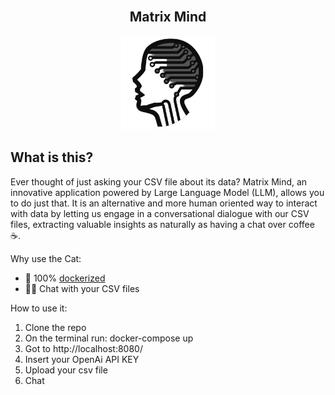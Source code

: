 <!-- PROJECT LOGO -->
<br />
<div align="center">
  <h2>Matrix Mind</h2>
  <img src="./frontend/public/favicon.ico" alt="Logo" width="150" height="150" alt="Image generated by DALL-E">
</div>

## What is this?
Ever thought of just asking your CSV file about its data? Matrix Mind, an innovative application powered by Large Language Model (LLM), allows you to do just that. 
It is an alternative and more human oriented way to interact with data by letting us engage in a conversational dialogue with our CSV files, extracting valuable insights as naturally as having a chat over coffee ☕.


Why use the Cat:
- 🐋 100% [dockerized](https://docs.docker.com/get-docker/)
- 👨‍💻 Chat with your CSV files


How to use it:
1) Clone the repo
2) On the terminal run: docker-compose up
3)  Got to http://localhost:8080/
4)  Insert your OpenAi API KEY
5)  Upload your csv file
6)  Chat


